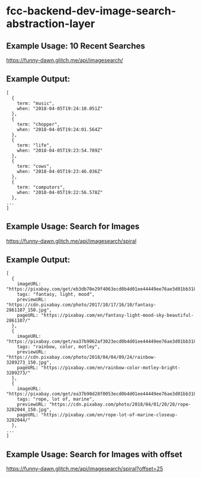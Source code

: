 # fcc-backend-dev-image-search-abstraction-layer

## Example Usage: 10 Recent Searches

https://funny-dawn.glitch.me/api/imagesearch/

## Example Output:

```
[
  {
    term: "music",
    when: "2018-04-05T19:24:10.051Z"
  },
  {
    term: "chopper",
    when: "2018-04-05T19:24:01.564Z"
  },
  {
    term: "life",
    when: "2018-04-05T19:23:54.789Z"
  },
  {
    term: "cows",
    when: "2018-04-05T19:23:46.036Z"
  },
  {
    term: "computers",
    when: "2018-04-05T19:22:56.578Z"
  },
...
]
```

## Example Usage: Search for Images

https://funny-dawn.glitch.me/api/imagesearch/spiral

## Example Output:
```
[
  {
    imageURL: "https://pixabay.com/get/eb3db70e29f4063ecd0b4d01ee44449ee76ae3d01bb3184694f0c17d.jpg",
    tags: "fantasy, light, mood",
    previewURL: "https://cdn.pixabay.com/photo/2017/10/17/16/10/fantasy-2861107_150.jpg",
    pageURL: "https://pixabay.com/en/fantasy-light-mood-sky-beautiful-2861107/"
  },
  {
    imageURL: "https://pixabay.com/get/ea37b9062af3023ecd0b4d01ee44449ee76ae3d01bb3184694f0c17d.jpg",
    tags: "rainbow, color, motley",
    previewURL: "https://cdn.pixabay.com/photo/2018/04/04/09/24/rainbow-3289273_150.jpg",
    pageURL: "https://pixabay.com/en/rainbow-color-motley-bright-3289273/"
  },
  {
    imageURL: "https://pixabay.com/get/ea37b90d28f0053ecd0b4d01ee44449ee76ae3d01bb3184694f0c17d.jpg",
    tags: "rope, lot of, marine",
    previewURL: "https://cdn.pixabay.com/photo/2018/04/01/20/28/rope-3282044_150.jpg",
    pageURL: "https://pixabay.com/en/rope-lot-of-marine-closeup-3282044/"
  },
...
]
```

## Example Usage: Search for Images with offset

https://funny-dawn.glitch.me/api/imagesearch/spiral?offset=25

